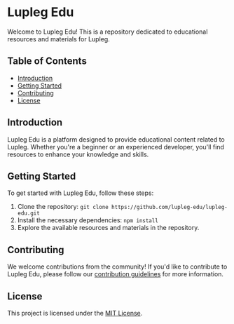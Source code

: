 # Lupleg Edu

Welcome to Lupleg Edu! This is a repository dedicated to educational resources and materials for Lupleg.

## Table of Contents

- [Introduction](#introduction)
- [Getting Started](#getting-started)
- [Contributing](#contributing)
- [License](#license)

## Introduction

Lupleg Edu is a platform designed to provide educational content related to Lupleg. Whether you're a beginner or an experienced developer, you'll find resources to enhance your knowledge and skills.

## Getting Started

To get started with Lupleg Edu, follow these steps:

1. Clone the repository: `git clone https://github.com/lupleg-edu/lupleg-edu.git`
2. Install the necessary dependencies: `npm install`
3. Explore the available resources and materials in the repository.

## Contributing

We welcome contributions from the community! If you'd like to contribute to Lupleg Edu, please follow our [contribution guidelines](CONTRIBUTING.md) for more information.

## License

This project is licensed under the [MIT License](LICENSE).
